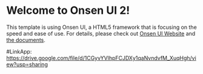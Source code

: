 # Welcome to Onsen UI 2!

This template is using Onsen UI, a HTML5 framework that is focusing on the speed and ease of use.
For details, please check out [Onsen UI Website](http://onsenui.io) and [the documents](http://onsenui.io/v2/).

#LinkApp:
https://drive.google.com/file/d/1CGyvYVlhpFCJDXy1qaNvndvfM_XuqHgh/view?usp=sharing
